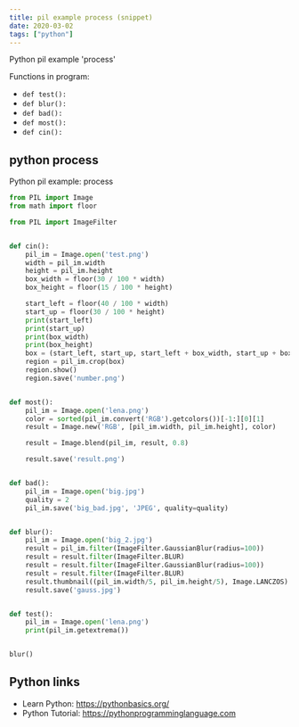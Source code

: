 ```yaml
---
title: pil example process (snippet)
date: 2020-03-02
tags: ["python"]
---
```

Python pil example 'process'

Functions in program: 
* `def test():`
* `def blur():`
* `def bad():`
* `def most():`
* `def cin():`

## python process

Python pil example: process

```python
from PIL import Image
from math import floor

from PIL import ImageFilter


def cin():
    pil_im = Image.open('test.png')
    width = pil_im.width
    height = pil_im.height
    box_width = floor(30 / 100 * width)
    box_height = floor(15 / 100 * height)

    start_left = floor(40 / 100 * width)
    start_up = floor(30 / 100 * height)
    print(start_left)
    print(start_up)
    print(box_width)
    print(box_height)
    box = (start_left, start_up, start_left + box_width, start_up + box_height)
    region = pil_im.crop(box)
    region.show()
    region.save('number.png')


def most():
    pil_im = Image.open('lena.png')
    color = sorted(pil_im.convert('RGB').getcolors())[-1:][0][1]
    result = Image.new('RGB', [pil_im.width, pil_im.height], color)

    result = Image.blend(pil_im, result, 0.8)

    result.save('result.png')


def bad():
    pil_im = Image.open('big.jpg')
    quality = 2
    pil_im.save('big_bad.jpg', 'JPEG', quality=quality)


def blur():
    pil_im = Image.open('big_2.jpg')
    result = pil_im.filter(ImageFilter.GaussianBlur(radius=100))
    result = result.filter(ImageFilter.BLUR)
    result = result.filter(ImageFilter.GaussianBlur(radius=100))
    result = result.filter(ImageFilter.BLUR)
    result.thumbnail((pil_im.width/5, pil_im.height/5), Image.LANCZOS)
    result.save('gauss.jpg')


def test():
    pil_im = Image.open('lena.png')
    print(pil_im.getextrema())


blur()


```

## Python links

- Learn Python: https://pythonbasics.org/
- Python Tutorial: https://pythonprogramminglanguage.com
